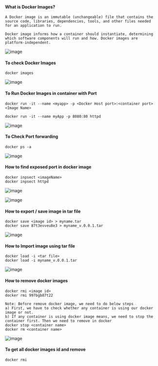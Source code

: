 #### What is Docker Images?
```
A Docker image is an immutable (unchangeable) file that contains the source code, libraries, dependencies, tools, and other files needed for an application to run.

Docker image informs how a container should instantiate, determining which software components will run and how. Docker images are platform-independent.

```
![image](https://github.com/mahendran-indiabees/MyScripts/assets/96326288/cee9edc9-4bf4-4053-a7d1-3b95a51a9f72)

#### To check Docker Images
```
docker images
```
![image](https://github.com/mahendran-indiabees/MyScripts/assets/96326288/5daaa29d-4e58-4cb1-a214-e2ca67566b82)

#### To Run Docker Images in container with Port

```
docker run -it --name <myapp> -p <Docker Host port>:<container port> <Image Name>

docker run -it --name myApp -p 8080:80 httpd
```
![image](https://github.com/mahendran-indiabees/MyScripts/assets/96326288/72dee180-be31-4f6e-a761-1e18183d8ab8)
#### To Check Port forwarding

```
docker ps -a
```

![image](https://github.com/mahendran-indiabees/MyScripts/assets/96326288/00e39839-41ef-408f-b529-2d6532405053)

#### How to find exposed port in docker image

```
docker inpsect <imageName>
docker inpsect httpd
```
![image](https://github.com/mahendran-indiabees/MyScripts/assets/96326288/0117edb9-b5af-45ce-9ee5-5ec4118d1594)

![image](https://github.com/mahendran-indiabees/MyScripts/assets/96326288/4bfbef3d-6b86-4b2e-b351-675e2455a34d)

#### How to export / save image in tar file
```
docker save <image id> > myname.tar
docker save 87t3evveu8e3 > myname_v.0.0.1.tar
```
![image](https://github.com/mahendran-indiabees/MyScripts/assets/96326288/b40b15a5-37b7-4c73-9d9f-27dd98ca33e9)

#### How to Import image using tar file
```
docker load -i <tar file>
docker load -i myname_v.0.0.1.tar
```
![image](https://github.com/mahendran-indiabees/MyScripts/assets/96326288/e87e6c7e-fc1e-401f-adcb-ddbf9429387d)

#### How to remove docker images
```
docker rmi <image id>
docker rmi 997bgb87t22
```
```
Note: Before remove docker image, we need to do below steps
a) First, we have to check whether any container is using our docker image or not.
b) If any container is using docker image means, we need to stop the container first. Then we need to remove in docker
docker stop <container name>
docker rm <container name>
```
![image](https://github.com/mahendran-indiabees/MyScripts/assets/96326288/c7923153-6460-4e81-b9c3-4a22eea35690)

#### To get all docker images id and remove
```
docker rmi 
```

